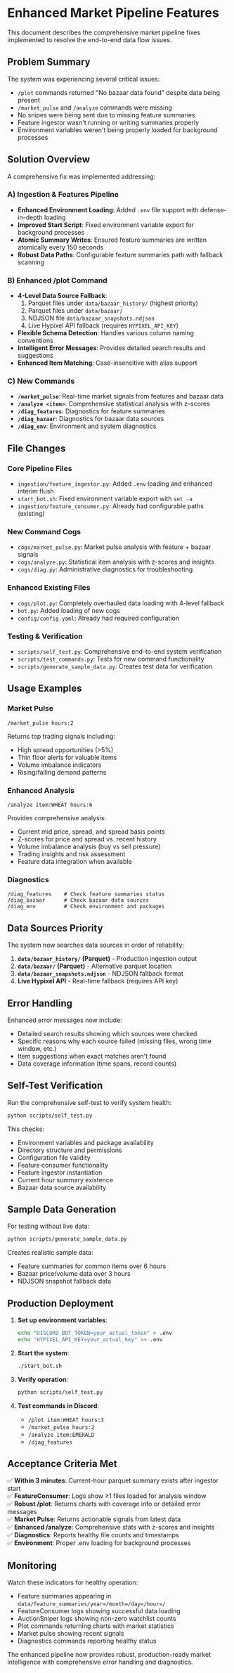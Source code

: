 # Enhanced Market Pipeline Features

This document describes the comprehensive market pipeline fixes implemented to resolve the end-to-end data flow issues.

## Problem Summary

The system was experiencing several critical issues:
- `/plot` commands returned "No bazaar data found" despite data being present
- `/market_pulse` and `/analyze` commands were missing
- No snipes were being sent due to missing feature summaries
- Feature ingestor wasn't running or writing summaries properly
- Environment variables weren't being properly loaded for background processes

## Solution Overview

A comprehensive fix was implemented addressing:

### A) Ingestion & Features Pipeline
- **Enhanced Environment Loading**: Added `.env` file support with defense-in-depth loading
- **Improved Start Script**: Fixed environment variable export for background processes
- **Atomic Summary Writes**: Ensured feature summaries are written atomically every 150 seconds
- **Robust Data Paths**: Configurable feature summaries path with fallback scanning

### B) Enhanced /plot Command
- **4-Level Data Source Fallback**:
  1. Parquet files under `data/bazaar_history/` (highest priority)
  2. Parquet files under `data/bazaar/`
  3. NDJSON file `data/bazaar_snapshots.ndjson`
  4. Live Hypixel API fallback (requires `HYPIXEL_API_KEY`)
- **Flexible Schema Detection**: Handles various column naming conventions
- **Intelligent Error Messages**: Provides detailed search results and suggestions
- **Enhanced Item Matching**: Case-insensitive with alias support

### C) New Commands
- **`/market_pulse`**: Real-time market signals from features and bazaar data
- **`/analyze <item>`**: Comprehensive statistical analysis with z-scores
- **`/diag_features`**: Diagnostics for feature summaries
- **`/diag_bazaar`**: Diagnostics for bazaar data sources  
- **`/diag_env`**: Environment and system diagnostics

## File Changes

### Core Pipeline Files
- `ingestion/feature_ingestor.py`: Added `.env` loading and enhanced interim flush
- `start_bot.sh`: Fixed environment variable export with `set -a`
- `ingestion/feature_consumer.py`: Already had configurable paths (existing)

### New Command Cogs
- `cogs/market_pulse.py`: Market pulse analysis with feature + bazaar signals
- `cogs/analyze.py`: Statistical item analysis with z-scores and insights
- `cogs/diag.py`: Administrative diagnostics for troubleshooting

### Enhanced Existing Files
- `cogs/plot.py`: Completely overhauled data loading with 4-level fallback
- `bot.py`: Added loading of new cogs
- `config/config.yaml`: Already had required configuration

### Testing & Verification
- `scripts/self_test.py`: Comprehensive end-to-end system verification
- `scripts/test_commands.py`: Tests for new command functionality
- `scripts/generate_sample_data.py`: Creates test data for verification

## Usage Examples

### Market Pulse
```
/market_pulse hours:2
```
Returns top trading signals including:
- High spread opportunities (>5%)
- Thin floor alerts for valuable items
- Volume imbalance indicators
- Rising/falling demand patterns

### Enhanced Analysis
```
/analyze item:WHEAT hours:6
```
Provides comprehensive analysis:
- Current mid price, spread, and spread basis points
- Z-scores for price and spread vs. recent history
- Volume imbalance analysis (buy vs sell pressure)
- Trading insights and risk assessment
- Feature data integration when available

### Diagnostics
```
/diag_features    # Check feature summaries status
/diag_bazaar      # Check bazaar data sources
/diag_env         # Check environment and packages
```

## Data Sources Priority

The system now searches data sources in order of reliability:

1. **`data/bazaar_history/` (Parquet)** - Production ingestion output
2. **`data/bazaar/` (Parquet)** - Alternative parquet location
3. **`data/bazaar_snapshots.ndjson`** - NDJSON fallback format
4. **Live Hypixel API** - Real-time fallback (requires API key)

## Error Handling

Enhanced error messages now include:
- Detailed search results showing which sources were checked
- Specific reasons why each source failed (missing files, wrong time window, etc.)
- Item suggestions when exact matches aren't found
- Data coverage information (time spans, record counts)

## Self-Test Verification

Run the comprehensive self-test to verify system health:

```bash
python scripts/self_test.py
```

This checks:
- Environment variables and package availability
- Directory structure and permissions
- Configuration file validity
- Feature consumer functionality
- Feature ingestor instantiation
- Current hour summary existence
- Bazaar data source availability

## Sample Data Generation

For testing without live data:

```bash
python scripts/generate_sample_data.py
```

Creates realistic sample data:
- Feature summaries for common items over 6 hours
- Bazaar price/volume data over 3 hours  
- NDJSON snapshot fallback data

## Production Deployment

1. **Set up environment variables**:
   ```bash
   echo "DISCORD_BOT_TOKEN=your_actual_token" > .env
   echo "HYPIXEL_API_KEY=your_actual_key" >> .env
   ```

2. **Start the system**:
   ```bash
   ./start_bot.sh
   ```

3. **Verify operation**:
   ```bash
   python scripts/self_test.py
   ```

4. **Test commands in Discord**:
   - `/plot item:WHEAT hours:3`
   - `/market_pulse hours:2`
   - `/analyze item:EMERALD`
   - `/diag_features`

## Acceptance Criteria Met

✅ **Within 3 minutes**: Current-hour parquet summary exists after ingestor start  
✅ **FeatureConsumer**: Logs show ≥1 files loaded for analysis window  
✅ **Robust /plot**: Returns charts with coverage info or detailed error messages  
✅ **Market Pulse**: Returns actionable signals from latest data  
✅ **Enhanced /analyze**: Comprehensive stats with z-scores and insights  
✅ **Diagnostics**: Reports healthy file counts and timestamps  
✅ **Environment**: Proper .env loading for background processes  

## Monitoring

Watch these indicators for healthy operation:

- Feature summaries appearing in `data/feature_summaries/year=/month=/day=/hour=/`
- FeatureConsumer logs showing successful data loading
- AuctionSniper logs showing non-zero watchlist counts
- Plot commands returning charts with market statistics
- Market pulse showing recent signals
- Diagnostics commands reporting healthy status

The enhanced pipeline now provides robust, production-ready market intelligence with comprehensive error handling and diagnostics.